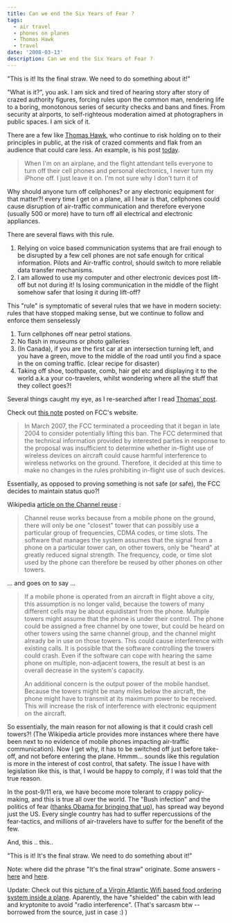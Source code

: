 ```yaml
---
title: Can we end the Six Years of Fear ?
tags:
  - air travel
  - phones on planes
  - Thomas Hawk
  - travel
date: '2008-03-13'
description: Can we end the Six Years of Fear ?
---
```


"This is it! Its the final straw. We need to do something about it!"

"What is it?", you ask. I am sick and tired of hearing story after story of crazed authority figures, forcing rules upon the common man, rendering life to a boring, monotonous series of security checks and bans and fines. From security at airports, to self-righteous moderation aimed at photographers in public spaces. I am sick of it.

There are a few like [Thomas Hawk][0], who continue to risk holding on to their principles in public, at the risk of crazed comments and flak from an audience that could care less. An example, is his post [today][1].

> When I'm on an airplane, and the flight attendant tells everyone to turn off their cell phones and personal electronics, I never turn my iPhone off. I just leave it on. I'm not sure why I don't turn it of

Why should anyone turn off cellphones? or any electronic equipment for that matter?! every time I get on a plane, all I hear is that, cellphones could cause disruption of air-traffic communication and therefore everyone (usually 500 or more) have to turn off all electrical and electronic appliances.

There are several flaws with this rule.

1. Relying on voice based communication systems that are frail enough to be disrupted by a few cell phones are not safe enough for critical information. Pilots and Air-traffic control, should switch to more reliable data transfer mechanisms.
2. I am allowed to use my computer and other electronic devices post lift-off but not during it! Is losing communication in the middle of the flight somehow safer that losing it during lift-off?

This "rule" is symptomatic of several rules that we have in modern society: rules that have stopped making sense, but we continue to follow and enforce them senselessly

1. Turn cellphones off near petrol stations.
2. No flash in museums or photo galleries
3. (In Canada), if you are the first car at an intersection turning left, and you have a green, move to the middle of the road until you find a space in the on coming traffic. (clear recipe for disaster)
4. Taking off shoe, toothpaste, comb, hair gel etc and displaying it to the world a.k.a your co-travelers, whilst wondering where all the stuff that they collect goes?!

Several things caught my eye, as I re-searched after I read [Thomas' post][1].

Check out [this note][2] posted on FCC's website.

> In March 2007, the FCC terminated a proceeding that it began in late 2004 to consider potentially lifting this ban. The FCC determined that the technical information provided by interested parties in response to the proposal was insufficient to determine whether in-flight use of wireless devices on aircraft could cause harmful interference to wireless networks on the ground. Therefore, it decided at this time to make no changes in the rules prohibiting in-flight use of such devices.

Essentially, as opposed to proving something is not safe (or safe), the FCC decides to maintain status quo?!

Wikipedia [article on the Channel reuse][3] :

> Channel reuse works because from a mobile phone on the ground, there will only be one "closest" tower that can possibly use a particular group of frequencies, CDMA codes, or time slots. The software that manages the system assumes that the signal from a phone on a particular tower can, on other towers, only be "heard" at greatly reduced signal strength. The frequency, code, or time slot used by the phone can therefore be reused by other phones on other towers.

... and goes on to say ...

> If a mobile phone is operated from an aircraft in flight above a city, this assumption is no longer valid, because the towers of many different cells may be about equidistant from the phone. Multiple towers might assume that the phone is under their control. The phone could be assigned a free channel by one tower, but could be heard on other towers using the same channel group, and the channel might already be in use on those towers. This could cause interference with existing calls. It is possible that the software controlling the towers could crash. Even if the software can cope with hearing the same phone on multiple, non-adjacent towers, the result at best is an overall decrease in the system's capacity.
> 
> An additional concern is the output power of the mobile handset. Because the towers might be many miles below the aircraft, the phone might have to transmit at its maximum power to be received. This will increase the risk of interference with electronic equipment on the aircraft.

So essentially, the main reason for not allowing is that it could crash cell towers?! (The Wikipedia article provides more instances where there have been next to no evidence of mobile phones impacting air-traffic communication). Now I get why, it has to be switched off just before take-off, and not before entering the plane. Hmmm... sounds like this regulation is more in the interest of cost control, that safety. The issue I have with legislation like this, is that, I would be happy to comply, if I was told that the true reason.

In the post-9/11 era, we have become more tolerant to crappy policy-making, and this is true all over the world. The "Bush infection" and the politics of fear ([thanks Obama for bringing that up][4]), has spread way beyond just the US. Every single country has had to suffer repercussions of the fear-tactics, and millions of air-travelers have to suffer for the benefit of the few.

And, this .. this..

"This is it! It's the final straw. We need to do something about it!"

Note: where did the phrase "It's the final straw" originate. Some answers - [here][5] and [here][6].

Update: Check out this [picture of a Virgin Atlantic Wifi based food ordering system inside a plane][7]. Aparently, the have "shielded" the cabin with lead and kryptonite to avoid "radio interference". (That's sarcasm btw -- borrowed from the source, just in case :) )


[0]: http://thomashawk.com/
[1]: http://thomashawk.com/2008/03/question-authority-and-why-its-time-to.html
[2]: http://www.fcc.gov/cgb/consumerfacts/cellonplanes.html
[3]: http://en.wikipedia.org/wiki/Mobile_phones_on_aircraft#Technical_issues
[4]: http://my.barackobama.com/page/community/post/caitlinharvey/gGgBGW
[5]: http://www.phrases.org.uk/bulletin_board/41/messages/495.html
[6]: http://forum.wordreference.com/showthread.php?t=734447
[7]: http://www.jkontherun.com/2008/03/virgin-america.html